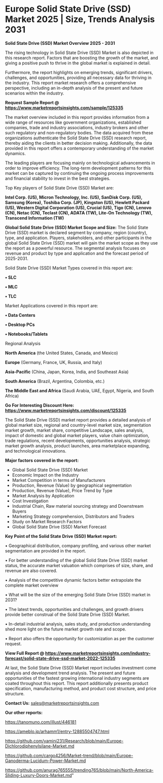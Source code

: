  # Europe Solid State Drive (SSD) Market 2025 | Size, Trends Analysis 2031

<Strong> Solid State Drive (SSD) Market Overview 2025 - 2031</strong>

The rising technology in Solid State Drive (SSD) Market is also depicted in this research report. Factors that are boosting the growth of the market, and giving a positive push to thrive in the global market is explained in detail.

Furthermore, the report highlights on emerging trends, significant drivers, challenges, and opportunities, providing all necessary data for thriving in the industry. This report market research offers a comprehensive perspective, including an in-depth analysis of the present and future scenarios within the industry.

<strong>Request Sample Report @ <a href=https://www.marketreportsinsights.com/sample/125335>https://www.marketreportsinsights.com/sample/125335</a></strong>

The market overview included in this report provides information from a wide range of resources like government organizations, established companies, trade and industry associations, industry brokers and other such regulatory and non-regulatory bodies. The data acquired from these organizations authenticate the Solid State Drive (SSD) research report, thereby aiding the clients in better decision making. Additionally, the data provided in this report offers a contemporary understanding of the market dynamics.

The leading players are focusing mainly on technological advancements in order to improve efficiency. The long-term development patterns for this market can be captured by continuing the ongoing process improvements and financial stability to invest in the best strategies.

Top Key players of Solid State Drive (SSD) Market are:

<strong>Intel Corp. (US), Micron Technology, Inc. (US), SanDisk Corp. (US), Samsung (Korea), Toshiba Corp. (JP), Kingston (US), Hewlett Packard (US), Western Digital Corporation (US), Crucial (US), Tigo (CN), Lenovo (CN), Netac (CN), Teclast (CN), ADATA (TW), Lite-On Technology (TW), Transcend Information (TW)</strong>

<strong><b>Global Solid State Drive (SSD) Market Scope and Size:</b></strong>
The Solid State Drive (SSD) market is declared segment by company, region (country), type, and application. Players, stakeholders, and other participants in the global Solid State Drive (SSD) market will gain the market scope as they use the report as a powerful resource. The segmental analysis focuses on revenue and product by type and application and the forecast period of 2025-2031.

Solid State Drive (SSD) Market Types covered in this report are:

<strong>• SLC

• MLC

• TLC</strong>

Market Applications covered in this report are:

<strong>• Data Centers

• Desktop PCs

• Notebooks/Tablets</strong> 

Regional Analysis

<strong>North America</strong> (the United States, Canada, and Mexico)

<strong>Europe</strong> (Germany, France, UK, Russia, and Italy)

<strong>Asia-Pacific</strong> (China, Japan, Korea, India, and Southeast Asia)

<strong>South America</strong> (Brazil, Argentina, Colombia, etc.)

<strong>The Middle East and Africa</strong> (Saudi Arabia, UAE, Egypt, Nigeria, and South Africa)

<strong>Go For Interesting Discount Here: <a href=https://www.marketreportsinsights.com/discount/125335>https://www.marketreportsinsights.com/discount/125335</a></strong>

The Solid State Drive (SSD) market report provides a detailed analysis of global market size, regional and country-level market size, segmentation market growth, market share, competitive Landscape, sales analysis, impact of domestic and global market players, value chain optimization, trade regulations, recent developments, opportunities analysis, strategic market growth analysis, product launches, area marketplace expanding, and technological innovations.

<strong><b>Major factors covered in the report:</b></strong>
<ul>
  <li>Global Solid State Drive (SSD) Market </li>
  <li>Economic Impact on the Industry</li>
  <li>Market Competition in terms of Manufacturers</li>
  <li>Production, Revenue (Value) by geographical segmentation</li>
  <li>Production, Revenue (Value), Price Trend by Type</li>
  <li>Market Analysis by Application</li>
  <li>Cost Investigation</li>
  <li>Industrial Chain, Raw material sourcing strategy and Downstream Buyers</li>
  <li>Marketing Strategy comprehension, Distributors and Traders</li>
  <li>Study on Market Research Factors</li>
  <li>Global Solid State Drive (SSD) Market Forecast</li>
</ul>

<strong><b>Key Point of the Solid State Drive (SSD) Market report:</b></strong>

• Geographical distribution, company profiling, and various other market segmentation are provided in the report.

• For better understanding of the global Solid State Drive (SSD) market status, the accurate market valuation which comprises of size, share, and revenue are also covered.

• Analysis of the competitive dynamic factors better extrapolate the complete market overview

• What will be the size of the emerging Solid State Drive (SSD) market in 2031?

• The latest trends, opportunities and challenges, and growth drivers provide better construal of the Solid State Drive (SSD) Market.

• In-detail industrial analysis, sales study, and production understanding shed more light on the future market growth rate and scope.

• Report also offers the opportunity for customization as per the customer request.

<strong><b>View Full Report @ <a href=https://www.marketreportsinsights.com/industry-forecast/solid-state-drive-ssd-market-2022-125335>https://www.marketreportsinsights.com/industry-forecast/solid-state-drive-ssd-market-2022-125335</a></b></strong>


At last, the Solid State Drive (SSD) Market report includes investment come analysis and development trend analysis. The present and future opportunities of the fastest growing international industry segments are coated throughout this report. This report additionally presents product specification, manufacturing method, and product cost structure, and price structure.

<strong>Contact Us:</strong>
sales@marketreportsinsights.com

<strong>Our other reports:</strong>

<a href=https://tanomuno.com/illust/446181>https://tanomuno.com/illust/446181</a>

<a href=https://ameblo.jp/arhamm1/entry-12885504747.html>https://ameblo.jp/arhamm1/entry-12885504747.html</a>

<a href=https://github.com/yamini231/Research/blob/main/Europe-Dichlorodiphenylsilane-Market.md>https://github.com/yamini231/Research/blob/main/Europe-Dichlorodiphenylsilane-Market.md</a>

<a href=https://github.com/cargo4256/Market-trend/blob/main/Europe-Ganoderma-Lucidum-Power-Market.md>https://github.com/cargo4256/Market-trend/blob/main/Europe-Ganoderma-Lucidum-Power-Market.md</a>

<a href=https://github.com/anurag765555/trending765/blob/main/North-America-Sliding-Luxury-Doors-Market.md>https://github.com/anurag765555/trending765/blob/main/North-America-Sliding-Luxury-Doors-Market.md</a>"
